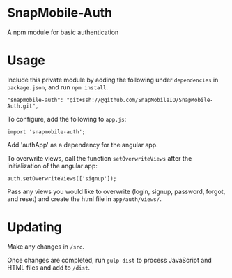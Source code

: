 # SnapMobile-Auth
A npm module for basic authentication

# Usage

Include this private module by adding the following under `dependencies` in `package.json`, and run `npm install`.

    "snapmobile-auth": "git+ssh://@github.com/SnapMobileIO/SnapMobile-Auth.git",

To configure, add the following to `app.js`:

    import 'snapmobile-auth';
    
Add 'authApp' as a dependency for the angular app.

To overwrite views, call the function `setOverwriteViews` after the initialization of the angular app:

    auth.setOverwriteViews(['signup']);
    
Pass any views you would like to overwrite (login, signup, password, forgot, and reset) and create the html file in `app/auth/views/`.

# Updating

Make any changes in `/src`.

Once changes are completed, run `gulp dist` to process JavaScript and HTML files and add to `/dist`.
